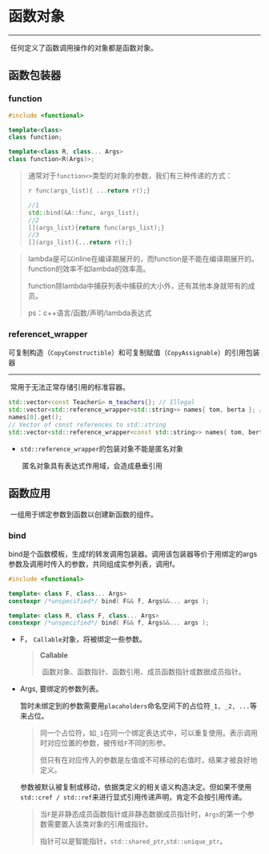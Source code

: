 # 函数对象

---

​		任何定义了函数调用操作的对象都是函数对象。

## 函数包装器

### function

```c++
#include <functional>

template<class>
class function;

template<class R, class... Args>
class function<R(Args)>;
```

> ​	通常对于`function<>`类型的对象的参数，我们有三种传递的方式：
>
> ```c++
> r func(args_list){ ...return r();}
> 
> //1
> std::bind(&A::func, args_list);
> //2
> [](args_list){return func(args_list);}
> //3
> [](args_list){...return r();}
> ```
>

> ​		lambda是可以inline在编译期展开的，而function是不能在编译期展开的。function的效率不如lambda的效率高。
>
> ​		function除lambda中捕获列表中捕获的大小外，还有其他本身就带有的成员。
>
> ps：c++语言/函数/声明/lambda表达式

### referencet_wrapper

可复制构造（`CopyConstructible`）和可复制赋值（`CopyAssignable`）的引用包装器

---

​		常用于无法正常存储引用的标准容器。

```c++
std::vector<const Teacher&> m_teachers{}; // Illegal
std::vector<std::reference_wrapper<std::string>> names{ tom, berta }; // these strings are stored by reference, not value
names[0].get();
// Vector of const references to std::string
std::vector<std::reference_wrapper<const std::string>> names{ tom, berta };
```

- `std::reference_wrapper`的包装对象不能是匿名对象

  ​	匿名对象具有表达式作用域，会造成悬垂引用



## 函数应用

​		一组用于绑定参数到函数以创建新函数的组件。

### bind

​		bind是个函数模板，生成f的转发调用包装器。调用该包装器等价于用绑定的args参数及调用时传入的参数，共同组成实参列表，调用f。

```c++
#include <functional>

template< class F, class... Args>
constexpr /*unspecified*/ bind( F&& f, Args&&... args );

template< class R, class F, class... Args>
constexpr /*unspecified*/ bind( F&& f, Args&&... args );
```

- F， `Callable`对象，将被绑定一些参数。

  > **Callable**
  >
  > ​		函数对象、函数指针、函数引用、成员函数指针或数据成员指针。

- Args, 要绑定的参数列表。

  ​		暂时未绑定到的参数需要用`placaholders`命名空间下的占位符`_1, _2, ...`等来占位。

  > ​		同一个占位符，如`_1`在同一个绑定表达式中，可以重复使用。表示调用时对应位置的参数，被传给`F`不同的形参。
  >
  > ​		但只有在对应传入的参数是左值或不可移动的右值时，结果才被良好地定义。

  ​		参数被默认被复制或移动，依据类定义的相关语义构造决定。但如果不使用`std::cref / std::ref`来进行显式引用传递声明，肯定不会按引用传递。

  > ​		当`F`是非静态成员函数指针或非静态数据成员指针时，`Args`的第一个参数需要置入该类对象的引用或指针。
  >
  > ​		指针可以是智能指针，`std::shared_ptr`,`std::unique_ptr`。



